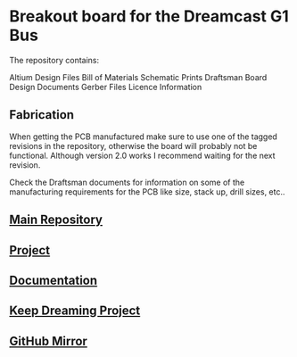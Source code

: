 # Breakout board for the Dreamcast G1 Bus

The repository contains:

Altium Design Files
Bill of Materials
Schematic Prints
Draftsman Board Design Documents
Gerber Files
Licence Information

## Fabrication

When getting the PCB manufactured make sure to use one of the tagged revisions in the repository, otherwise the board will probably not be functional. Although version 2.0 works I recommend waiting for the next revision.

Check the Draftsman documents for information on some of the manufacturing requirements for the PCB like size, stack up, drill sizes, etc..

## [Main Repository](https://phabricator.kairohm.dev/diffusion/24/)
## [Project](https://phabricator.kairohm.dev/tag/g1_bus_breakout/)
## [Documentation](https://bookstack.kairohm.dev/books/keep-dreaming-project/page/g1-bus-breakout)
## [Keep Dreaming Project](https://bookstack.kairohm.dev/books/keep-dreaming-project)
## [GitHub Mirror](https://github.com/Zeigren/G1-Bus-Breakout)
